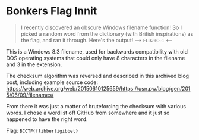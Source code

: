 # Bonkers Flag Innit
> I recently discovered an obscure Windows filename function! So I picked a random word from the dictionary (with British inspirations) as the flag, and ran it through. Here's the output! --> `FLD20C~1` <--

This is a Windows 8.3 filename, used for backwards compatibility with old DOS operating systems that could only have 8 characters in the filename and 3 in the extension.

The checksum algorithm was reversed and described in this archived blog post, including example source code: https://web.archive.org/web/20150610125659/https://usn.pw/blog/gen/2015/06/09/filenames/ 

From there it was just a matter of bruteforcing the checksum with various words. I chose a wordlist off GitHub from somewhere and it just so happened to have the right word.

Flag: `BCCTF{flibbertigibbet}`